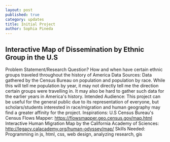 ```yaml
---
layout: post
published: true
category: updates
title: Initial Project
author: Sophia Pineda
---
```

## Interactive Map of Dissemination by Ethnic Group in the U.S
Problem Statement/Research Question? How and when have certain ethnic groups traveled throughout the history of America
Data Sources: Data gathered by the Census Bureau on population and population by race. While this will tell me population by year, it may not directly tell me the direction certain groups were travelling in. It may also be hard to gather such data for the earlier years in America's history. 
Intended Audience: This project can be useful for the general public due to its representation of everyone, but scholars/students interested in race/migration and human geography may find a greater affinity for the project. 
Inspirations: U.S Census Bureau's Census Flows Mapper: https://flowsmapper.geo.census.gov/map.html Interactive Human Migration Map by the California Academy of Sciences: http://legacy.calacademy.org/human-odyssey/map/
Skills Needed: Programming in js, html, css, web design, analyzing research, gis
